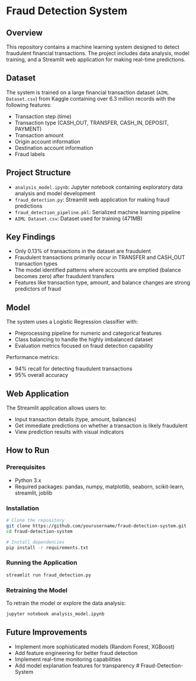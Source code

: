 # Fraud Detection System

## Overview
This repository contains a machine learning system designed to detect fraudulent financial transactions. The project includes data analysis, model training, and a Streamlit web application for making real-time predictions.

## Dataset
The system is trained on a large financial transaction dataset (`AIML Dataset.csv`) from Kaggle containing over 6.3 million records with the following features:
- Transaction step (time)
- Transaction type (CASH_OUT, TRANSFER, CASH_IN, DEPOSIT, PAYMENT)
- Transaction amount
- Origin account information
- Destination account information
- Fraud labels

## Project Structure
- `analysis_model.ipynb`: Jupyter notebook containing exploratory data analysis and model development
- `fraud_detection.py`: Streamlit web application for making fraud predictions
- `fraud_detection_pipeline.pkl`: Serialized machine learning pipeline
- `AIML Dataset.csv`: Dataset used for training (471MB)

## Key Findings
- Only 0.13% of transactions in the dataset are fraudulent
- Fraudulent transactions primarily occur in TRANSFER and CASH_OUT transaction types
- The model identified patterns where accounts are emptied (balance becomes zero) after fraudulent transfers
- Features like transaction type, amount, and balance changes are strong predictors of fraud

## Model
The system uses a Logistic Regression classifier with:
- Preprocessing pipeline for numeric and categorical features
- Class balancing to handle the highly imbalanced dataset
- Evaluation metrics focused on fraud detection capability

Performance metrics:
- 94% recall for detecting fraudulent transactions
- 95% overall accuracy

## Web Application
The Streamlit application allows users to:
- Input transaction details (type, amount, balances)
- Get immediate predictions on whether a transaction is likely fraudulent
- View prediction results with visual indicators

## How to Run

### Prerequisites
- Python 3.x
- Required packages: pandas, numpy, matplotlib, seaborn, scikit-learn, streamlit, joblib

### Installation
```bash
# Clone the repository
git clone https://github.com/yourusername/fraud-detection-system.git
cd fraud-detection-system

# Install dependencies
pip install -r requirements.txt
```

### Running the Application
```bash
streamlit run fraud_detection.py
```

### Retraining the Model
To retrain the model or explore the data analysis:
```bash
jupyter notebook analysis_model.ipynb
```

## Future Improvements
- Implement more sophisticated models (Random Forest, XGBoost)
- Add feature engineering for better fraud detection
- Implement real-time monitoring capabilities
- Add model explanation features for transparency # Fraud-Detection-System
